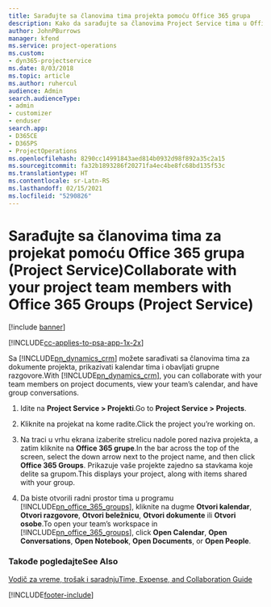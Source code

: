 ```yaml
---
title: Sarađujte sa članovima tima projekta pomoću Office 365 grupa
description: Kako da sarađujte sa članovima Project Service tima u Office 365 grupama
author: JohnPBurrows
manager: kfend
ms.service: project-operations
ms.custom:
- dyn365-projectservice
ms.date: 8/03/2018
ms.topic: article
ms.author: ruhercul
audience: Admin
search.audienceType:
- admin
- customizer
- enduser
search.app:
- D365CE
- D365PS
- ProjectOperations
ms.openlocfilehash: 8290cc14991843aed814b0932d98f892a35c2a15
ms.sourcegitcommit: fa32b1893286f20271fa4ec4be8fc68bd135f53c
ms.translationtype: HT
ms.contentlocale: sr-Latn-RS
ms.lasthandoff: 02/15/2021
ms.locfileid: "5290826"
---
```

# <a name="collaborate-with-your-project-team-members-with-office-365-groups-project-service"></a><span data-ttu-id="15c45-103">Sarađujte sa članovima tima za projekat pomoću Office 365 grupa (Project Service)</span><span class="sxs-lookup"><span data-stu-id="15c45-103">Collaborate with your project team members with Office 365 Groups (Project Service)</span></span>

[!include [banner](../includes/psa-now-project-operations.md)]

[!INCLUDE[cc-applies-to-psa-app-1x-2x](../includes/cc-applies-to-psa-app-1x-2x.md)]

<span data-ttu-id="15c45-104">Sa [!INCLUDE[pn_dynamics_crm](../includes/pn-dynamics-crm.md)] možete sarađivati sa članovima tima za dokumente projekta, prikazivati kalendar tima i obavljati grupne razgovore.</span><span class="sxs-lookup"><span data-stu-id="15c45-104">With [!INCLUDE[pn_dynamics_crm](../includes/pn-dynamics-crm.md)], you can collaborate with your team members on project documents, view your team’s calendar, and have group conversations.</span></span>  
  
1. <span data-ttu-id="15c45-105">Idite na **Project Service > Projekti**.</span><span class="sxs-lookup"><span data-stu-id="15c45-105">Go to **Project Service > Projects**.</span></span>  
  
2. <span data-ttu-id="15c45-106">Kliknite na projekat na kome radite.</span><span class="sxs-lookup"><span data-stu-id="15c45-106">Click the project you’re working on.</span></span>  
  
3. <span data-ttu-id="15c45-107">Na traci u vrhu ekrana izaberite strelicu nadole pored naziva projekta, a zatim kliknite na **Office 365 grupe**.</span><span class="sxs-lookup"><span data-stu-id="15c45-107">In the bar across the top of the screen, select the down arrow next to the project name, and then click **Office 365 Groups**.</span></span> <span data-ttu-id="15c45-108">Prikazuje vaše projekte zajedno sa stavkama koje delite sa grupom.</span><span class="sxs-lookup"><span data-stu-id="15c45-108">This displays your project, along with items shared with your group.</span></span>  
  
4. <span data-ttu-id="15c45-109">Da biste otvorili radni prostor tima u programu [!INCLUDE[pn_office_365_groups](../includes/pn-office-365-groups.md)], kliknite na dugme **Otvori kalendar**, **Otvori razgovore**, **Otvori beležnicu**, **Otvori dokumente** ili **Otvori osobe**.</span><span class="sxs-lookup"><span data-stu-id="15c45-109">To open your team’s workspace in [!INCLUDE[pn_office_365_groups](../includes/pn-office-365-groups.md)], click **Open Calendar**, **Open Conversations**, **Open Notebook**, **Open Documents**, or **Open People**.</span></span>  
  
### <a name="see-also"></a><span data-ttu-id="15c45-110">Takođe pogledajte</span><span class="sxs-lookup"><span data-stu-id="15c45-110">See Also</span></span>  
 [<span data-ttu-id="15c45-111">Vodič za vreme, trošak i saradnju</span><span class="sxs-lookup"><span data-stu-id="15c45-111">Time, Expense, and Collaboration Guide</span></span>](../psa/time-expense-collaboration-guide.md)


[!INCLUDE[footer-include](../includes/footer-banner.md)]